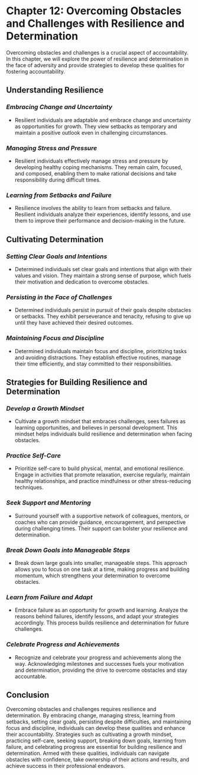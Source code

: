 Chapter 12: Overcoming Obstacles and Challenges with Resilience and Determination
=================================================================================

Overcoming obstacles and challenges is a crucial aspect of accountability. In this chapter, we will explore the power of resilience and determination in the face of adversity and provide strategies to develop these qualities for fostering accountability.

**Understanding Resilience**
----------------------------

### *Embracing Change and Uncertainty*

* Resilient individuals are adaptable and embrace change and uncertainty as opportunities for growth. They view setbacks as temporary and maintain a positive outlook even in challenging circumstances.

### *Managing Stress and Pressure*

* Resilient individuals effectively manage stress and pressure by developing healthy coping mechanisms. They remain calm, focused, and composed, enabling them to make rational decisions and take responsibility during difficult times.

### *Learning from Setbacks and Failure*

* Resilience involves the ability to learn from setbacks and failure. Resilient individuals analyze their experiences, identify lessons, and use them to improve their performance and decision-making in the future.

**Cultivating Determination**
-----------------------------

### *Setting Clear Goals and Intentions*

* Determined individuals set clear goals and intentions that align with their values and vision. They maintain a strong sense of purpose, which fuels their motivation and dedication to overcome obstacles.

### *Persisting in the Face of Challenges*

* Determined individuals persist in pursuit of their goals despite obstacles or setbacks. They exhibit perseverance and tenacity, refusing to give up until they have achieved their desired outcomes.

### *Maintaining Focus and Discipline*

* Determined individuals maintain focus and discipline, prioritizing tasks and avoiding distractions. They establish effective routines, manage their time efficiently, and stay committed to their responsibilities.

**Strategies for Building Resilience and Determination**
--------------------------------------------------------

### *Develop a Growth Mindset*

* Cultivate a growth mindset that embraces challenges, sees failures as learning opportunities, and believes in personal development. This mindset helps individuals build resilience and determination when facing obstacles.

### *Practice Self-Care*

* Prioritize self-care to build physical, mental, and emotional resilience. Engage in activities that promote relaxation, exercise regularly, maintain healthy relationships, and practice mindfulness or other stress-reducing techniques.

### *Seek Support and Mentoring*

* Surround yourself with a supportive network of colleagues, mentors, or coaches who can provide guidance, encouragement, and perspective during challenging times. Their support can bolster your resilience and determination.

### *Break Down Goals into Manageable Steps*

* Break down large goals into smaller, manageable steps. This approach allows you to focus on one task at a time, making progress and building momentum, which strengthens your determination to overcome obstacles.

### *Learn from Failure and Adapt*

* Embrace failure as an opportunity for growth and learning. Analyze the reasons behind failures, identify lessons, and adapt your strategies accordingly. This process builds resilience and determination for future challenges.

### *Celebrate Progress and Achievements*

* Recognize and celebrate your progress and achievements along the way. Acknowledging milestones and successes fuels your motivation and determination, providing the drive to overcome obstacles and stay accountable.

**Conclusion**
--------------

Overcoming obstacles and challenges requires resilience and determination. By embracing change, managing stress, learning from setbacks, setting clear goals, persisting despite difficulties, and maintaining focus and discipline, individuals can develop these qualities and enhance their accountability. Strategies such as cultivating a growth mindset, practicing self-care, seeking support, breaking down goals, learning from failure, and celebrating progress are essential for building resilience and determination. Armed with these qualities, individuals can navigate obstacles with confidence, take ownership of their actions and results, and achieve success in their professional endeavors.
